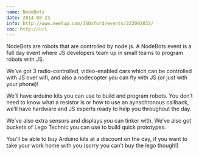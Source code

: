 ```yaml
---
name: NodeBots
date: 2014-08-23
info: http://www.meetup.com/JSOxford/events/222092832/
coc: http://url
---
```


NodeBots are robots that are controlled by node.js. A NodeBots event is a full day event where JS developers team up in small teams to program robots with JS.

We’ve got 3 radio-controlled, video-enabled cars which can be controlled with JS over wifi, and also a nodecopter you can fly with JS (or just with your phone)!

We’ll have arduino kits you can use to build and program robots. You don’t need to know what a resistor is or how to use an aynschronous callback, we’ll have hardware and JS experts ready to help you throughout the day.

We’ve also extra sensors and displays you can tinker with. We’ve also got buckets of Lego Technic you can use to build quick prototypes.

You’ll be able to buy Arduino kits at a discount on the day, if you want to take your work home with you (sorry you can’t buy the lego though!)

